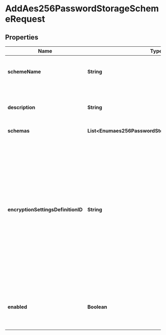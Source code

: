 

# AddAes256PasswordStorageSchemeRequest


## Properties

| Name | Type | Description | Notes |
|------------ | ------------- | ------------- | -------------|
|**schemeName** | **String** | Name of the new Password Storage Scheme |  |
|**description** | **String** | A description for this Password Storage Scheme |  [optional] |
|**schemas** | **List&lt;Enumaes256PasswordStorageSchemeSchemaUrn&gt;** |  |  |
|**encryptionSettingsDefinitionID** | **String** | The identifier for the encryption settings definition that should be used to derive the encryption key to use when encrypting new passwords. If this is not provided, the server&#39;s preferred encryption settings definition will be used. |  [optional] |
|**enabled** | **Boolean** | Indicates whether the Password Storage Scheme is enabled for use. |  |



